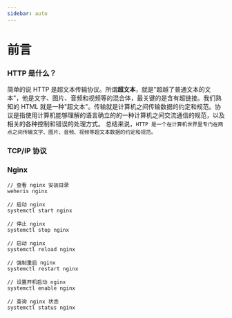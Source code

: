 ```yaml
---
sidebar: auto
---
```


# 前言

### HTTP 是什么？ 
简单的说 HTTP 是超文本传输协议。所谓**超文本**，就是"超越了普通文本的文本"，他是文字、图片、音频和视频等的混合体，最关键的是含有超链接。我们熟知的 HTML 就是一种"超文本"。传输就是计算机之间传输数据的约定和规范。协议是指使用计算机能够理解的语言确立的的一种计算机之间交流通信的规范，以及相关的各种控制和错误的处理方式。
总结来说，`HTTP 是一个在计算机世界里专门在两点之间传输文字、图片、音频、视频等超文本数据的约定和规范。`

### TCP/IP 协议




### Nginx

```shell
// 查看 nginx 安装目录
weheris nginx

// 启动 nginx
systemctl start nginx

// 停止 nginx
systemctl stop nginx

// 启动 nginx
systemctl reload nginx

// 强制重启 nginx
systemctl restart nginx

// 设置开机启动 nginx
systemctl enable nginx

// 查询 nginx 状态
systemctl status nginx
```
